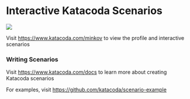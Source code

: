 # Interactive Katacoda Scenarios

[![](http://shields.katacoda.com/katacoda/minkov/count.svg)](https://www.katacoda.com/minkov "Get your profile on Katacoda.com")

Visit https://www.katacoda.com/minkov to view the profile and interactive scenarios

### Writing Scenarios
Visit https://www.katacoda.com/docs to learn more about creating Katacoda scenarios

For examples, visit https://github.com/katacoda/scenario-example
